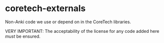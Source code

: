 coretech-externals
==================

Non-Anki code we use or depend on in the CoreTech libraries. 

VERY IMPORTANT: The acceptability of the license for any code added here *must* be ensured.
